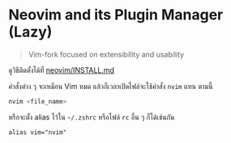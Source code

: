 # Neovim and its Plugin Manager (Lazy)

> Vim-fork focused on extensibility and usability

ดูวิธีติดตั้งได้ที่ [neovim/INSTALL.md](https://github.com/neovim/neovim/blob/master/INSTALL.md)

คำสั่งต่าง ๆ จะเหมือน Vim หมด แล้วก็เวลาเปิดไฟล์จะใช้คำสั่ง `nvim` แทน ตามนี้

```bash
nvim <file_name>
```

หรือจะตั้ง alias ไว้ใน `~/.zshrc` หรือไฟล์ `rc` อื่น ๆ ก็ได้เช่นกัน

```
alias vim="nvim"
```